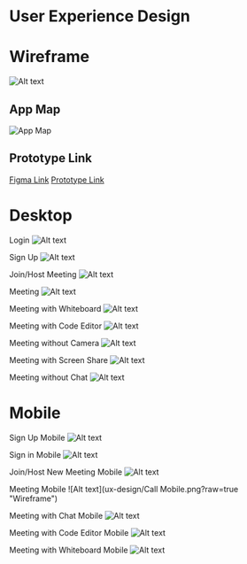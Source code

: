# User Experience Design


# Wireframe

![Alt text](ux-design/Wireframe.png?raw=true "Wireframe")

## App Map
![App Map](./ux-design/Marconnect_Site_Map.png)

## Prototype Link
[Figma Link](https://www.figma.com/design/1YbOMtilqrs7cn05r9g2nZ/Wireframe?node-id=0-1&t=UoGChbqg2Y5lNGho-1)
[Prototype Link](https://www.figma.com/proto/1YbOMtilqrs7cn05r9g2nZ/Wireframe?node-id=0-1&t=5T5vCJGueTOBIBBL-1)

# Desktop

Login
![Alt text](ux-design/Sign-in.png?raw=true "Login")

Sign Up
![Alt text](ux-design/Sign-Up.png?raw=true "Sign Up")

Join/Host Meeting
![Alt text](ux-design/New_Meeting.png?raw=true "Join/Host Meeting")

Meeting
![Alt text](ux-design/Meeting.png?raw=true "Meeting")

Meeting with Whiteboard
![Alt text](ux-design/Meeting_With_Whiteboard.png?raw=true "Meeting with Whiteboard")

Meeting with Code Editor
![Alt text](ux-design/Meeting_with_Code_editor.png?raw=true "Meeting with Code Editor")

Meeting without Camera
![Alt text](ux-design/Meeting_without_Camera.png?raw=true "Meeting without Camera")

Meeting with Screen Share
![Alt text](ux-design/Meeting_with_Screen_Share.png?raw=true "Meeting with Screen Share")

Meeting without Chat
![Alt text](ux-design/Meeting_without_Chat.png?raw=true "Meeting without Chat")


# Mobile

Sign Up Mobile
![Alt text](ux-design/Sign-Up%20Mobile.png?raw=true "Wireframe")

Sign in Mobile
![Alt text](ux-design/Sign-in%20Mobile.png?raw=true "Wireframe")

Join/Host New Meeting Mobile
![Alt text](ux-design/New_Meeting_Mobile.png?raw=true "Wireframe")

Meeting Mobile
![Alt text](ux-design/Call Mobile.png?raw=true "Wireframe")

Meeting with Chat Mobile
![Alt text](ux-design/Call_with_Chat_Mobile.png?raw=true "Wireframe")

Meeting with Code Editor Mobile
![Alt text](ux-design/Call_with_Code_Editor_Mobile.png?raw=true "Wireframe")

Meeting with Whiteboard Mobile
![Alt text](ux-design/Call_with_Whiteboard_Mobile.png?raw=true "Wireframe")
